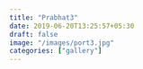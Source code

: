 ```yaml
---
title: "Prabhat3"
date: 2019-06-20T13:25:57+05:30
draft: false
image: "/images/port3.jpg"
categories: ["gallery"]
---
```


